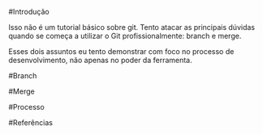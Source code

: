 #Introdução

Isso não é um tutorial básico sobre git. Tento atacar as principais dúvidas quando se começa a utilizar o Git profissionalmente: branch e merge.

Esses dois assuntos eu tento demonstrar com foco no processo de desenvolvimento, não apenas no poder da ferramenta.

#Branch

#Merge

#Processo

#Referências
